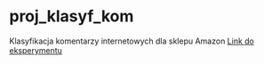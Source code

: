 # proj_klasyf_kom
Klasyfikacja komentarzy internetowych dla sklepu Amazon
[Link do eksperymentu](https://gallery.cortanaintelligence.com/Experiment/Klasyfikacja-komentarzy-internetowych-dla-sklepu-Amazon)
